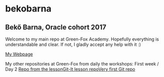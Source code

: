 # bekobarna
## Bekő Barna,  Oracle cohort 2017

Welcome to my main repo at Green-Fox Academy. 
Hopefully everything is understandable and clear. If not, I  gladly accept any help with it :)

[My Webpage](https://bekobarna.github.io/)  


My other repositories at Green-Fox from daily the workshops:
First week / Day 2  [Repo from the lesson](https://github.com/bekobarna/git-lesson-repository.git)[Git-It lesson repo](https://github.com/bekobarna/patchwork.git)[Very first Git repo](https://github.com/bekobarna/hello-world.git)  

